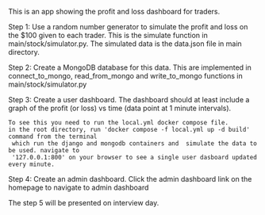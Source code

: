 This is an app showing the profit and loss dashboard for traders.

Step 1: Use a random number generator to simulate the profit and loss on the $100 given to each trader.
    This is the simulate function in  main/stock/simulator.py.
    The simulated data is the data.json file in main directory.

Step 2: Create a MongoDB database for this data.
    This are implemented in  connect_to_mongo, read_from_mongo and write_to_mongo functions in 
    main/stock/simulator.py

Step 3: Create a user dashboard. The dashboard should at least include a graph of the 
    profit (or loss) vs time (data point at 1 minute intervals).

    To see this you need to run the local.yml docker compose file.
    in the root directory, run 'docker compose -f local.yml up -d build' command from the terminal
     which run the django and mongodb containers and  simulate the data to be used. navigate to 
     '127.0.0.1:800' on your browser to see a single user dasboard updated every minute.

Step 4: Create an admin dashboard.
    Click the admin dashboard link on the homepage to navigate to admin dashboard


The step 5 will be presented on interview day.
